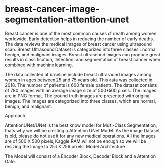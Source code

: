# breast-cancer-image-segmentation-attention-unet
Breast cancer is one of the most common causes of death among women worldwide. Early detection helps in reducing the number of early deaths. The data reviews the medical images of breast cancer using ultrasound scan. Breast Ultrasound Dataset is categorized into three classes  :
  normal, benign, and malignant images. Breast ultrasound images can produce great results in classification, detection, and segmentation of breast cancer when combined with machine learning.

The data collected at baseline include breast ultrasound images among women in ages between 25 and 75 years old. This data was collected in 2018. The number of patients is 600 female patients. The dataset consists of 780 images with an average image size of 500*500 pixels. The images are in PNG format. The ground truth images are presented with original images. The images are categorized into three classes, which are normal, benign, and malignant.

Approach

AttentionUNet/UNet is the best know model for Multi-Class Segmentation, thats why we will be creating a Attention UNet Model.
As the image Dataset is old, please do not use it for any new medical operations.
All the images are of 500 X 500 pixels, Kaggle RAM wil not be enough so we will be resizing the Image to 256 X 256 pixels.
Model Architecture

The Model will consist of a Encoder Block, Decoder Block and a Attention Gate.
